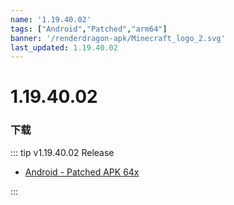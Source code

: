```yaml
---
name: '1.19.40.02'
tags: ["Android","Patched","arm64"]
banner: '/renderdragon-apk/Minecraft_logo_2.svg'
last_updated: 1.19.40.02
---
```


# 1.19.40.02

### 下载

::: tip v1.19.40.02 Release

* [Android - Patched APK 64x](https://www.mediafire.com/file/c4w3xvh4zjf33ce/1.19.40.02_arm64_v8a_patched.apk/file)

:::

